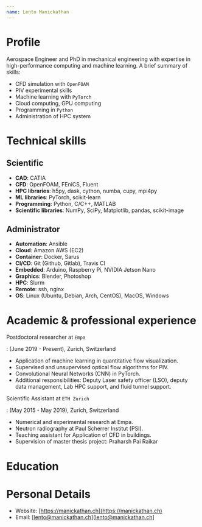 ```yaml
---
name: Lento Manickathan
---
```


# Profile

Aerospace Engineer and PhD in mechanical engineering with expertise in high-performance computing and machine learning. A brief summary of skills:


 * CFD simulation with `OpenFOAM`
 * PIV experimental skills
 * Machine learning with `PyTorch`
 * Cloud computing, GPU computing
 * Programming in `Python`
 * Administration of HPC system


# Technical skills 

## Scientific

 * **CAD**: CATIA
 * **CFD**: OpenFOAM, FEniCS, Fluent
 * **HPC libraries**: h5py, dask, cython, numba, cupy, mpi4py
 * **ML libraries**: PyTorch, scikit-learn
 * **Programming**: Python, C/C++, MATLAB
 * **Scientific libraries**: NumPy, SciPy, Matplotlib, pandas, scikit-image

## Administrator

 * **Automation**: Ansible
 * **Cloud**: Amazon AWS (EC2)
 * **Container**: Docker, Sarus
 * **CI/CD**: Git (Github, Gitlab), Travis CI
 * **Embedded**: Arduino, Raspberry Pi, NVIDIA Jetson Nano
 * **Graphics**: Blender, Photoshop
 * **HPC**: Slurm
 * **Remote**: ssh, nginx
 * **OS**: Linux (Ubuntu, Debian, Arch, CentOS), MacOS, Windows

# Academic & professional experience

Postdoctoral researcher at `Empa`

: (June 2019 - Present), Zurich, Switzerland
  * Application of machine learning in quantitative flow visualization.
  * Supervised and unsupervised optical flow algorithms for PIV.
  * Convolutional Neural Networks (CNN) in PyTorch.
  * Additional responsibilities: Deputy Laser safety officer (LSO), deputy data management, Lab HPC support, and fluid tunnel support.

Scientific Assistant at `ETH Zurich`

: (May 2015 - May 2019), Zurich, Switzerland
  * Numerical and experimental research at Empa.
  * Neutron radiography at Paul Scherrer Institut (PSI).
  * Teaching assistant for Application of CFD in buildings.
  * Supervision of master thesis project: Praharsh Pai Raikar

  
# Education

# Personal Details

 * Website: [https://manickathan.ch](https://manickathan.ch)
 * Email: [lento@manickathan.ch](lento@manickathan.ch]

